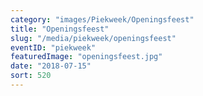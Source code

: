 ```yaml
---
category: "images/Piekweek/Openingsfeest"
title: "Openingsfeest"
slug: "/media/piekweek/openingsfeest"
eventID: "piekweek"
featuredImage: "openingsfeest.jpg"
date: "2018-07-15"
sort: 520
---
```

